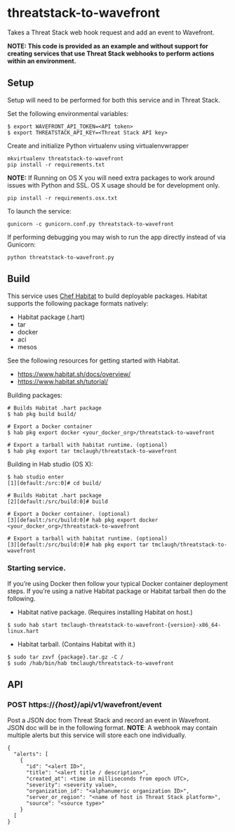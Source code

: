 # threatstack-to-wavefront
Takes a Threat Stack web hook request and add an event to Wavefront.

**NOTE: This code is provided as an example and without support for creating services that use Threat Stack webhooks to perform actions within an environment.**

## Setup
Setup will need to be performed for both this service and in Threat Stack.

Set the following environmental variables:
```
$ export WAVEFRONT_API_TOKEN=<API token>
$ export THREATSTACK_API_KEY=<Threat Stack API key>
```

Create and initialize Python virtualenv using virtualenvwrapper
```
mkvirtualenv threatstack-to-wavefront
pip install -r requirements.txt
```

__NOTE:__ If Running on OS X you will need extra packages to work around issues with Python and SSL. OS X usage should be for development only.
```
pip install -r requirements.osx.txt
```

To launch the service:
```
gunicorn -c gunicorn.conf.py threatstack-to-wavefront
```

If performing debugging you may wish to run the app directly instead of via Gunicorn:
```
python threatstack-to-wavefront.py
```

## Build
This service uses [Chef Habitat](http://www.habitat.sh) to build deployable packages.  Habitat supports the following package formats natively:
* Habitat package (.hart)
* tar
* docker
* aci
* mesos

See the following resources for getting started with Habitat.
* https://www.habitat.sh/docs/overview/
* https://www.habitat.sh/tutorial/

Building packages:
```
# Builds Habitat .hart package
$ hab pkg build build/

# Export a Docker container
$ hab pkg export docker <your_docker_org>/threatstack-to-wavefront

# Export a tarball with habitat runtime. (optional)
$ hab pkg export tar tmclaugh/threatstack-to-wavefront
```

Building in Hab studio (OS X):
```
$ hab studio enter
[1][default:/src:0]# cd build/

# Builds Habitat .hart package
[2][default:/src/build:0]# build

# Export a Docker container. (optional)
[3][default:/src/build:0]# hab pkg export docker <your_docker_org>/threatstack-to-wavefront

# Export a tarball with habitat runtime. (optional)
[3][default:/src/build:0]# hab pkg export tar tmclaugh/threatstack-to-wavefront
```

### Starting service.
If you’re using Docker then follow your typical Docker container deployment steps.  If you’re using a native Habitat package or Habitat tarball then do the following.

* Habitat native package.  (Requires installing Habitat on host.)
```
$ sudo hab start tmclaugh-threatstack-to-wavefront-{version}-x86_64-linux.hart
```

* Habitat tarball.  (Contains Habitat with it.)
```
$ sudo tar zxvf {package}.tar.gz -C /
$ sudo /hab/bin/hab tmclaugh/threatstack-to-wavefront
```

## API
### POST https://_{host}_/api/v1/wavefront/event
Post a JSON doc from Threat Stack and record an event in Wavefront.  JSON doc will be in the following format.  __NOTE__: A webhook may contain multiple alerts but this service will store each one individually.
```
{
  "alerts": [
    {
      "id": "<alert ID>",
      "title": "<alert title / description>",
      "created_at": <time in milliseconds from epoch UTC>,
      "severity": <severity value>,
      "organization_id": "<alphanumeric organization ID>",
      "server_or_region": "<name of host in Threat Stack platform>",
      "source": "<source type>"
    }
  [
}
```


